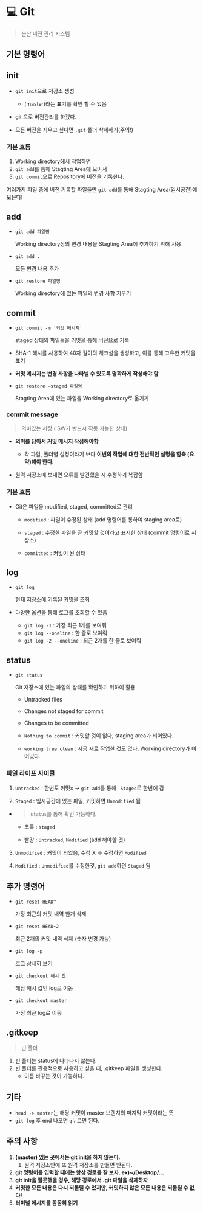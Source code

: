 # 💻 Git

> 분산 버전 관리 시스템



## 기본 명령어



## init

- `git init`으로 저장소 생성

  - (master)라는 표기를 확인 할 수 있음

- git 으로 버전관리를 하겠다.

- 모든 버전을 지우고 싶다면 `.git` 폴더 삭제하기(주의!)

  


### 기본 흐름

1.  Working directory에서 작업하면
2. `git add`를 통해 Stagting Area에 모아서
3. `git commit`으로 Repository에 버전을 기록한다.

여러가지 파일 중에 버전 기록할 파일들만 `git add`를 통해 Stagting Area(임시공간)에 모은다!



## add

- `git add 파일명`

  Working directory상의 변경 내용을 Stagting Area에 추가하기 위해 사용

- `git add .`

  모든 변경 내용 추가

- `git restore 파일명`

  Working directory에 있는 파일의 변경 사항 지우기



## commit

- `git commit -m '커밋 메시지'` 

  staged 상태의 파일들을 커밋을 통해 버전으로 기록

- SHA-1 해시를 사용하여 40자 길이의 체크섬을 생성하고, 이를 통해 고유한 커밋을 표기

- **커밋 메시지는 변경 사항을 나타낼 수 있도록 명확하게 작성해야 함**

- `git restore —staged 파일명`

  Stagting Area에 있는 파일을 Working directory로 옮기기
  
  

### commit message

> 의미있는 저장 ( SW가 반드시 작동 가능한 상태)

- **의미를 담아서 커밋 메시지 작성해야함**
  - 각 파일, 폴더별 설정이라기 보다 **이번의 작업에 대한 전반적인 설명을 함축 (요약)해야 한다.**

- 원격 저장소에 보내면 오류를 발견했을 시 수정하기 복잡함



### 기본 흐름

- Git은 파일을 modified, staged, committed로 관리

  - `modified` : 파일이 수정된 상태 (add 명령어를 통하여 staging area로)

  - `staged` : 수정한 파일을 곧 커밋할 것이라고 표시한 상태 (commit 명령어로 저장소)

  - `committed` : 커밋이 된 상태

    

## log

- `git log`

  현재 저장소에 기록된 커밋을 조회

- 다양한 옵션을 통해 로그를 조회할 수 있음

  - `git log -1` : 가장 최근 1개를 보여줘
  - `git log --oneline` : 한 줄로 보여줘
  - `git log -2 --oneline` : 최근 2개를 한 줄로 보여줘

  

## status

- `git status`

  Git 저장소에 있는 파일의 상태를 확인하기 위하여 활용

  - Untracked files

  - Changes not staged for commit

  - Changes to be committed

  - `Nothing to commit` : 커밋할 것이 없다, staging area가 비어있다.

  - `working tree clean` : 지금 새로 작업한 것도 없다, Working directory가 비어있다.

    

### 파일 라이프 사이클

1. `Untracked` : 한번도 커밋x -> `git add`를 통해 ` Staged`로 한번에 감

2. `Staged` : 임시공간에 있는 파일, 커밋하면 `Unmodified` 됨

- > `status`를 통해 확인 가능하다.

  - 초록 : `staged`
  
  - 빨강 : `Untracked`, `Modified` (add 해야할 것)

3. `Unmodified` : 커밋이 되었음, 수정 X -> 수정하면 `Modified`

4. `Modified` : `Unmodified`를 수정한것, `git add`하면 `Staged` 됨






## 추가 명령어

- `git reset HEAD^`

  가장 최근의 커밋 내역 한개 삭제

- `git reset HEAD~2`

  최근 2개의 커밋 내역 삭제 (숫자 변경 가능)

- `git log -p`

  로그 상세히 보기

 - `git checkout 해시 값`

   해당 해시 값인 log로 이동

 - `git checkout master`

   가장 최근 log로 이동



## .gitkeep

> 빈 폴더

1. 빈 폴더는 status에 나타나지 않는다.
2. 빈 폴더를 관용적으로 사용하고 싶을 때, .gitkeep 파일을 생성한다.
   - 이름 바꾸는 것이 가능하다.



## 기타

- `head -> master`는 해당 커밋이 master 브랜치의 마지막 커밋이라는 뜻
- `git log` 후 end 나오면 `q`누르면 된다.



## 주의 사항

1. **(master) 있는 곳에서는 git init을 하지 않는다.**
   1. 원격 저장소안에 또 원격 저장소를 만들면 안된다.
2. **git 명령어를 입력할 때에는 항상 경로를 잘 보자. ex)~/Desktop/…**
3. **git init을 잘못했을 경우, 해당 경로에서 .git 파일을 삭제하자**
4. **커밋한 모든 내용은 다시 되돌릴 수 있지만, 커밋하지 않은 모든 내용은 되돌릴 수 없다!**
4. **터미널 메시지를 꼼꼼히 읽기**

